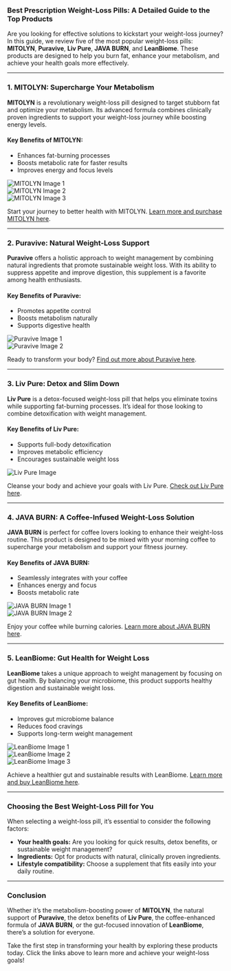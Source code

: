 ### Best Prescription Weight-Loss Pills: A Detailed Guide to the Top Products

Are you looking for effective solutions to kickstart your weight-loss journey? In this guide, we review five of the most popular weight-loss pills: **MITOLYN**, **Puravive**, **Liv Pure**, **JAVA BURN**, and **LeanBiome**. These products are designed to help you burn fat, enhance your metabolism, and achieve your health goals more effectively.

---

### 1. MITOLYN: Supercharge Your Metabolism

**MITOLYN** is a revolutionary weight-loss pill designed to target stubborn fat and optimize your metabolism. Its advanced formula combines clinically proven ingredients to support your weight-loss journey while boosting energy levels.

#### Key Benefits of MITOLYN:
- Enhances fat-burning processes
- Boosts metabolic rate for faster results
- Improves energy and focus levels

![MITOLYN Image 1](https://github.com/user-attachments/assets/08279b20-8327-4505-997c-fcc2548e856d)  
![MITOLYN Image 2](https://github.com/user-attachments/assets/4713c8be-2472-4b12-bd23-88fdebd4c3ab)  
![MITOLYN Image 3](https://github.com/user-attachments/assets/1d7077bc-e988-4ea5-baf7-dc84283b0d5d)  

Start your journey to better health with MITOLYN. [Learn more and purchase MITOLYN here](https://tinyurl.com/3wdd3ua3).

---

### 2. Puravive: Natural Weight-Loss Support

**Puravive** offers a holistic approach to weight management by combining natural ingredients that promote sustainable weight loss. With its ability to suppress appetite and improve digestion, this supplement is a favorite among health enthusiasts.

#### Key Benefits of Puravive:
- Promotes appetite control
- Boosts metabolism naturally
- Supports digestive health

![Puravive Image 1](https://github.com/user-attachments/assets/9e779f6e-3908-44ff-b733-e06f65b30477)  
![Puravive Image 2](https://github.com/user-attachments/assets/a5db1d0c-dfcf-4274-b189-06d5f644ddbc)  

Ready to transform your body? [Find out more about Puravive here](https://tinyurl.com/bdev4nn2).

---

### 3. Liv Pure: Detox and Slim Down

**Liv Pure** is a detox-focused weight-loss pill that helps you eliminate toxins while supporting fat-burning processes. It’s ideal for those looking to combine detoxification with weight management.

#### Key Benefits of Liv Pure:
- Supports full-body detoxification
- Improves metabolic efficiency
- Encourages sustainable weight loss

![Liv Pure Image](https://github.com/user-attachments/assets/595f0830-e3b4-44b5-8f75-f108ce2ee184)  

Cleanse your body and achieve your goals with Liv Pure. [Check out Liv Pure here](https://tinyurl.com/2zkmewam).

---

### 4. JAVA BURN: A Coffee-Infused Weight-Loss Solution

**JAVA BURN** is perfect for coffee lovers looking to enhance their weight-loss routine. This product is designed to be mixed with your morning coffee to supercharge your metabolism and support your fitness journey.

#### Key Benefits of JAVA BURN:
- Seamlessly integrates with your coffee
- Enhances energy and focus
- Boosts metabolic rate

![JAVA BURN Image 1](https://github.com/user-attachments/assets/adb5dbdb-2b97-4328-9922-d23cff55a9bd)  
![JAVA BURN Image 2](https://github.com/user-attachments/assets/709d7f79-b89d-4ede-948f-82c178536876)  

Enjoy your coffee while burning calories. [Learn more about JAVA BURN here](https://tinyurl.com/5ehafp59).

---

### 5. LeanBiome: Gut Health for Weight Loss

**LeanBiome** takes a unique approach to weight management by focusing on gut health. By balancing your microbiome, this product supports healthy digestion and sustainable weight loss.

#### Key Benefits of LeanBiome:
- Improves gut microbiome balance
- Reduces food cravings
- Supports long-term weight management

![LeanBiome Image 1](https://github.com/user-attachments/assets/343c2a95-3dad-4ebb-b739-b2c747ad4cc6)  
![LeanBiome Image 2](https://github.com/user-attachments/assets/52d63530-9ac1-418e-82ce-1523486702ec)  
![LeanBiome Image 3](https://github.com/user-attachments/assets/69257f50-dd3d-414d-8401-db9377db4949)  

Achieve a healthier gut and sustainable results with LeanBiome. [Learn more and buy LeanBiome here](https://tinyurl.com/h747d7ek).

---

### Choosing the Best Weight-Loss Pill for You

When selecting a weight-loss pill, it’s essential to consider the following factors:
- **Your health goals:** Are you looking for quick results, detox benefits, or sustainable weight management?
- **Ingredients:** Opt for products with natural, clinically proven ingredients.
- **Lifestyle compatibility:** Choose a supplement that fits easily into your daily routine.

---

### Conclusion

Whether it’s the metabolism-boosting power of **MITOLYN**, the natural support of **Puravive**, the detox benefits of **Liv Pure**, the coffee-enhanced formula of **JAVA BURN**, or the gut-focused innovation of **LeanBiome**, there’s a solution for everyone.

Take the first step in transforming your health by exploring these products today. Click the links above to learn more and achieve your weight-loss goals!

